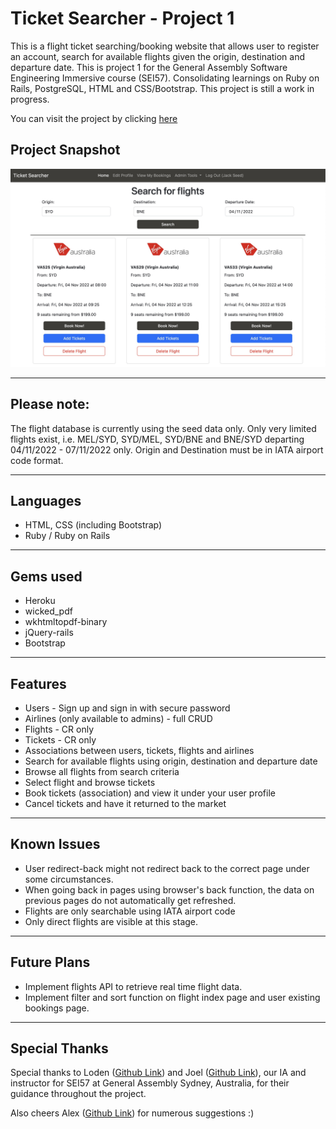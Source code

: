 # Ticket Searcher - Project 1
This is a flight ticket searching/booking website that allows user to register an account, search for available flights given the origin, destination and departure date. This is project 1 for the General Assembly Software Engineering Immersive course (SEI57). Consolidating learnings on Ruby on Rails, PostgreSQL, HTML and CSS/Bootstrap. This project is still a work in progress.

You can visit the project by clicking [here](https://project1-ticket-searchr.herokuapp.com/)

## Project Snapshot
![Sample Page](readme_images/readme.jpg)

---

## Please note:
The flight database is currently using the seed data only. Only very limited flights exist, i.e. MEL/SYD, SYD/MEL, SYD/BNE and BNE/SYD departing 04/11/2022 - 07/11/2022 only. Origin and Destination must be in IATA airport code format.

---

## Languages
* HTML, CSS (including Bootstrap)
* Ruby / Ruby on Rails

---

## Gems used
* Heroku
* wicked_pdf
* wkhtmltopdf-binary
* jQuery-rails
* Bootstrap

---

## Features
* Users - Sign up and sign in with secure password
* Airlines (only available to admins) - full CRUD
* Flights - CR only
* Tickets - CR only
* Associations between users, tickets, flights and airlines
* Search for available flights using origin, destination and departure date
* Browse all flights from search criteria
* Select flight and browse tickets
* Book tickets (association) and view it under your user profile
* Cancel tickets and have it returned to the market

---

## Known Issues
* User redirect-back might not redirect back to the correct page under some circumstances.
* When going back in pages using browser's back function, the data on previous pages do not automatically get refreshed.
* Flights are only searchable using IATA airport code
* Only direct flights are visible at this stage.

---

## Future Plans
* Implement flights API to retrieve real time flight data.
* Implement filter and sort function on flight index page and user existing bookings page.

---

## Special Thanks
Special thanks to Loden ([Github Link](https://github.com/Tenzang)) and Joel ([Github Link](https://github.com/wofockham)), our IA and instructor for SEI57 at General Assembly Sydney, Australia, for their guidance throughout the project.

Also cheers Alex ([Github Link](https://github.com/Anico94)) for numerous suggestions :)